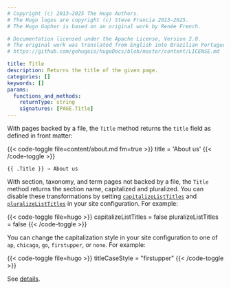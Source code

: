 ```yaml
---
# Copyright (c) 2013–2025 The Hugo Authors.
# The Hugo logos are copyright (c) Steve Francia 2013–2025.
# The Hugo Gopher is based on an original work by Renée French.

# Documentation licensed under the Apache License, Version 2.0.
# The original work was translated from English into Brazilian Portuguese.
# https://github.com/gohugoio/hugoDocs/blob/master/content/LICENSE.md

title: Title
description: Returns the title of the given page.
categories: []
keywords: []
params:
  functions_and_methods:
    returnType: string
    signatures: [PAGE.Title]
---
```


With pages backed by a file, the `Title` method returns the `title` field as defined in front matter:

{{< code-toggle file=content/about.md fm=true >}}
title = 'About us'
{{< /code-toggle >}}

```go-html-template
{{ .Title }} → About us
```

With section, taxonomy, and term pages not backed by a file, the `Title` method returns the section name, capitalized and pluralized. You can disable these transformations by setting [`capitalizeListTitles`] and [`pluralizeListTitles`] in your site configuration. For example:

{{< code-toggle file=hugo >}}
capitalizeListTitles = false
pluralizeListTitles = false
{{< /code-toggle >}}

You can change the capitalization style in your site configuration to one of `ap`, `chicago`, `go`, `firstupper`, or `none`. For example:

{{< code-toggle file=hugo >}}
titleCaseStyle = "firstupper"
{{< /code-toggle >}}

 See&nbsp;[details].

[`capitalizeListTitles`]: /configuration/all/#capitalizelisttitles
[`pluralizeListTitles`]: /configuration/all/#pluralizelisttitles
[details]: /configuration/all/#title-case-style
